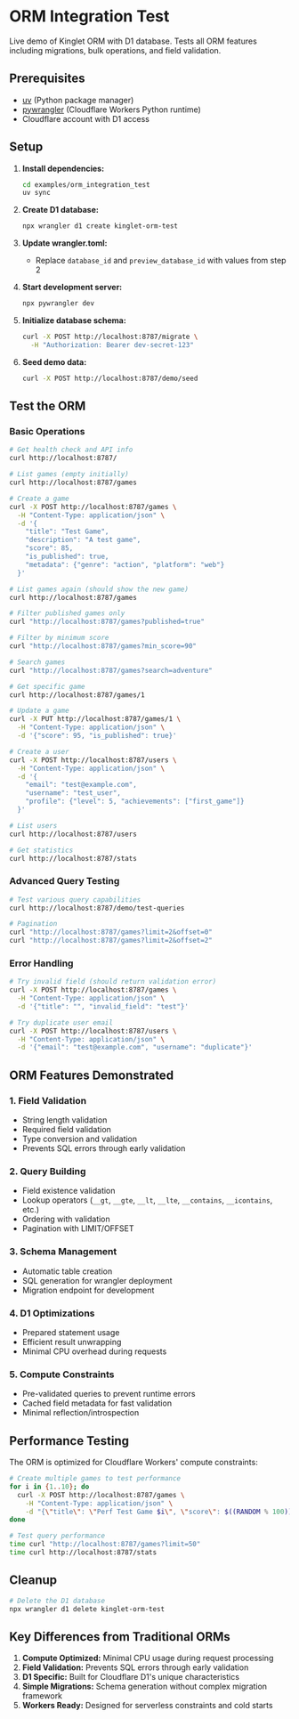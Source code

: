 # ORM Integration Test

Live demo of Kinglet ORM with D1 database. Tests all ORM features including migrations, bulk operations, and field validation.

## Prerequisites

- [uv](https://docs.astral.sh/uv/) (Python package manager)
- [pywrangler](https://github.com/cloudflare/pywrangler) (Cloudflare Workers Python runtime)
- Cloudflare account with D1 access

## Setup

1. **Install dependencies:**
   ```bash
   cd examples/orm_integration_test
   uv sync
   ```

2. **Create D1 database:**
   ```bash
   npx wrangler d1 create kinglet-orm-test
   ```

3. **Update wrangler.toml:**
   - Replace `database_id` and `preview_database_id` with values from step 2

4. **Start development server:**
   ```bash
   npx pywrangler dev
   ```

5. **Initialize database schema:**
   ```bash
   curl -X POST http://localhost:8787/migrate \
     -H "Authorization: Bearer dev-secret-123"
   ```

6. **Seed demo data:**
   ```bash
   curl -X POST http://localhost:8787/demo/seed
   ```

## Test the ORM

### Basic Operations

```bash
# Get health check and API info
curl http://localhost:8787/

# List games (empty initially)
curl http://localhost:8787/games

# Create a game
curl -X POST http://localhost:8787/games \
  -H "Content-Type: application/json" \
  -d '{
    "title": "Test Game",
    "description": "A test game",
    "score": 85,
    "is_published": true,
    "metadata": {"genre": "action", "platform": "web"}
  }'

# List games again (should show the new game)
curl http://localhost:8787/games

# Filter published games only
curl "http://localhost:8787/games?published=true"

# Filter by minimum score
curl "http://localhost:8787/games?min_score=90"

# Search games
curl "http://localhost:8787/games?search=adventure"

# Get specific game
curl http://localhost:8787/games/1

# Update a game
curl -X PUT http://localhost:8787/games/1 \
  -H "Content-Type: application/json" \
  -d '{"score": 95, "is_published": true}'

# Create a user
curl -X POST http://localhost:8787/users \
  -H "Content-Type: application/json" \
  -d '{
    "email": "test@example.com",
    "username": "test_user",
    "profile": {"level": 5, "achievements": ["first_game"]}
  }'

# List users
curl http://localhost:8787/users

# Get statistics
curl http://localhost:8787/stats
```

### Advanced Query Testing

```bash
# Test various query capabilities
curl http://localhost:8787/demo/test-queries

# Pagination
curl "http://localhost:8787/games?limit=2&offset=0"
curl "http://localhost:8787/games?limit=2&offset=2"
```

### Error Handling

```bash
# Try invalid field (should return validation error)
curl -X POST http://localhost:8787/games \
  -H "Content-Type: application/json" \
  -d '{"title": "", "invalid_field": "test"}'

# Try duplicate user email
curl -X POST http://localhost:8787/users \
  -H "Content-Type: application/json" \
  -d '{"email": "test@example.com", "username": "duplicate"}'
```

## ORM Features Demonstrated

### 1. **Field Validation**
- String length validation
- Required field validation
- Type conversion and validation
- Prevents SQL errors through early validation

### 2. **Query Building**
- Field existence validation
- Lookup operators (`__gt`, `__gte`, `__lt`, `__lte`, `__contains`, `__icontains`, etc.)
- Ordering with validation
- Pagination with LIMIT/OFFSET

### 3. **Schema Management**
- Automatic table creation
- SQL generation for wrangler deployment
- Migration endpoint for development

### 4. **D1 Optimizations**
- Prepared statement usage
- Efficient result unwrapping
- Minimal CPU overhead during requests

### 5. **Compute Constraints**
- Pre-validated queries to prevent runtime errors
- Cached field metadata for fast validation
- Minimal reflection/introspection

## Performance Testing

The ORM is optimized for Cloudflare Workers' compute constraints:

```bash
# Create multiple games to test performance
for i in {1..10}; do
  curl -X POST http://localhost:8787/games \
    -H "Content-Type: application/json" \
    -d "{\"title\": \"Perf Test Game $i\", \"score\": $((RANDOM % 100))}"
done

# Test query performance
time curl "http://localhost:8787/games?limit=50"
time curl http://localhost:8787/stats
```

## Cleanup

```bash
# Delete the D1 database
npx wrangler d1 delete kinglet-orm-test
```

## Key Differences from Traditional ORMs

1. **Compute Optimized:** Minimal CPU usage during request processing
2. **Field Validation:** Prevents SQL errors through early validation
3. **D1 Specific:** Built for Cloudflare D1's unique characteristics
4. **Simple Migrations:** Schema generation without complex migration framework
5. **Workers Ready:** Designed for serverless constraints and cold starts